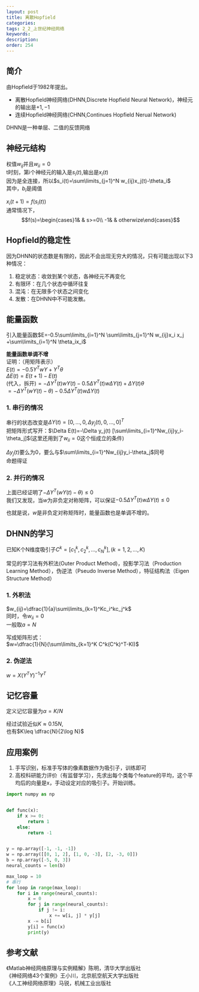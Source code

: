 ```yaml
---
layout: post
title: 离散Hopfield
categories:
tags: 2_2_上世纪神经网络
keywords:
description:
order: 254
---
```



## 简介
由Hopfield于1982年提出。  


- 离散Hopfield神经网络(DHNN,Discrete Hopfield Neural Network)，神经元的输出是$+1,-1$
- 连续Hopfield神经网络(CHNN,Continues Hopfield Nerual Network)


DHNN是一种单层、二值的反馈网络


## 神经元结构
权值$w_{ij}$并且$w_{ii}=0$  
t时刻，第i个神经元的输入是$s_i(t)$,输出是$x_i(t)$  
因为是全连接，所以$s_i(t)=\sum\limits_{j=1}^N w_{ij}x_j(t)-\theta_i$  
其中，$b_i$是阈值


$x_i(t+1)=f(s_i(t))$  
通常情况下，$$f(s)=\begin{cases}1&   & s>=0\\
-1&   & otherwize\end{cases}$$

## Hopfield的稳定性
因为DHNN的状态数是有限的，因此不会出现无穷大的情况，只有可能出现以下3种情况：
1. 稳定状态：收敛到某个状态，各神经元不再变化
2. 有限环：在几个状态中循环往复
3. 混沌：在无限多个状态之间变化
4. 发散：在DHNN中不可能发散。


## 能量函数

引入能量函数$E=-0.5\sum\limits_{i=1}^N \sum\limits_{j=1}^N w_{ij}x_i x_j +\sum\limits_{i=1}^N \theta_ix_i$  


**能量函数单调不增**  
证明：（用矩阵表示）  
$E(t)=-0.5Y^T w Y +Y^T \theta$  
$\Delta E(t)=E(t+1)-E(t)$  
(代入，拆开)$=-\Delta Y^T(t)wY(t)-0.5\Delta Y^T(t) w\Delta Y(t)+\Delta Y(t) \theta$  
$=-\Delta Y^T(wY(t)-\theta)-0.5\Delta Y^T(t) w\Delta Y(t)$  
### 1. 串行的情况
串行的状态改变是$\Delta Y(t)=[0,...,0,\Delta y_j(t),0,...,0]^T$  
把矩阵形式写开：$\Delta E(t)=-\Delta y_j(t) [\sum\limits_{i=1}^Nw_{ij}y_i-\theta_j]$(这里还用到了$w_{ii}=0$这个恒成立的条件)  


$\Delta y_j(t)$要么为0，要么与$\sum\limits_{i=1}^Nw_{ij}y_i-\theta_j$同号  
命题得证  
### 2. 并行的情况
上面已经证明了$-\Delta Y^T(wY(t)-\theta)\leq 0$  
我们又发现，当$w$为非负定对称矩阵，可以保证$-0.5\Delta Y^T(t) w\Delta Y(t) \leq 0$


也就是说，$w$是非负定对称矩阵时，能量函数也是单调不增的。  


## DHNN的学习
已知K个N维度吸引子$C^k=[c_1^k,c_2^k,...,c_N^k],(k=1,2,...,K)$  


常见的学习法有外积法(Outer Product Method)，投影学习法（Production Learning Method），伪逆法（Pseudo Inverse Method），特征结构法（Eigen Structure Method）  


### 1. 外积法
$w_{ij}=\dfrac{1}{a}\sum\limits_{k=1}^Kc_i^kc_j^k$  
同时，令$w_{ii}=0$  
一般取$a=N$  


写成矩阵形式：  
$w=\dfrac{1}{N}(\sum\limits_{k=1}^K C^k(C^k)^T-KI)$  

### 2. 伪逆法
$w=X(Y^TY)^{-1}Y^T$  


## 记忆容量

定义记忆容量为$\alpha=K/N$  


经过试验近似$K \approx 0.15N$,  
也有$K\leq \dfrac{N}{2\log N}$  

## 应用案例
1. 手写识别，标准手写体的像素数据作为吸引子，训练即可
2. 高校科研能力评价（有监督学习），先求出每个类每个feature的平均，这个平均后的向量是x，手动设定对应的吸引子。开始训练。  


```py
import numpy as np


def func(x):
    if x >= 0:
        return 1
    else:
        return -1


y = np.array([-1, -1, -1])
w = np.array([[0, 1, 2], [1, 0, -3], [2, -3, 0]])
b = np.array([-5, 0, 3])
neural_counts = len(b)

max_loop = 10
# 串行
for loop in range(max_loop):
    for i in range(neural_counts):
        x = 0
        for j in range(neural_counts):
            if j != i:
                x += w[i, j] * y[j]
        x -= b[i]
        y[i] = func(x)
        print(y)
```



## 参考文献
《Matlab神经网络原理与实例精解》陈明，清华大学出版社   
《神经网络43个案例》王小川，北京航空航天大学出版社  
《人工神经网络原理》马锐，机械工业出版社  
